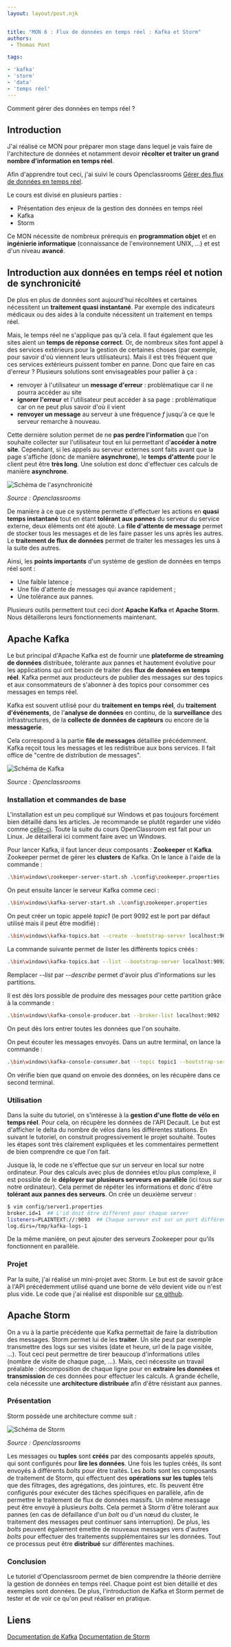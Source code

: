 ```yaml
---
layout: layout/post.njk


title: "MON 6 : Flux de données en temps réel : Kafka et Storm"
authors:
 - Thomas Pont

tags: 

- 'kafka'
- 'storm'
- 'data'
- 'temps réel'
---
```



<!-- Début Résumé -->

Comment gérer des données en temps réel ?
<!-- Début Résumé -->

## Introduction

J'ai réalisé ce MON pour préparer mon stage dans lequel je vais faire de l'architecture de données et notamment devoir **récolter et traiter un grand nombre d'information en temps réel**.

Afin d'apprendre tout ceci, j'ai suivi le cours Openclassrooms [Gérer des flux de données en temps réel](https://openclassrooms.com/fr/courses/4451251-gerez-des-flux-de-donnees-temps-reel).

Le cours est divisé en plusieurs parties :

- Présentation des enjeux de la gestion des données en temps réel
- Kafka
- Storm

Ce MON nécessite de nombreux prérequis en **programmation objet** et en **ingénierie informatique** (connaissance de l'environnement UNIX, ...) et est d'un niveau **avancé**.

## Introduction aux données en temps réel et notion de synchronicité

De plus en plus de données sont aujourd'hui récoltées et certaines nécessitent un **traitement quasi instantané**. Par exemple des indicateurs médicaux ou des aides à la conduite nécessitent un traitement en temps réel.

Mais, le temps réel ne s'applique pas qu'à cela. Il faut également que les sites aient un **temps de réponse correct**. Or, de nombreux sites font appel à des services extérieurs pour la gestion de certaines choses (par exemple, pour savoir d'où viennent leurs utilisateurs). Mais il est très fréquent que ces services extérieurs puissent tomber en panne. Donc que faire en cas d'erreur ? Plusieurs solutions sont envisageables pour pallier à ça :

- renvoyer à l'utilisateur un **message d'erreur** : problématique car il ne pourra accéder au site
- **ignorer l'erreur** et l'utilisateur peut accéder à sa page : problématique car on ne peut plus savoir d'où il vient
- **renvoyer un message** au serveur à une fréquence *f* jusqu'à ce que le serveur remarche à nouveau.

Cette dernière solution permet de ne **pas perdre l'information** que l'on souhaite collecter sur l'utilisateur tout en lui permettant d'**accéder à notre site**.
Cependant, si les appels au serveur externes sont faits avant que la page s'affiche (donc de manière **asynchrone**), le **temps d'attente** pour le client peut être **très long**. Une solution est donc d'effectuer ces calculs de manière **asynchrone**.

![Schéma de l'asynchronicité](../image/Schéma6.1.png "Schéma explicatif asynchronicité")

*Source : Openclassrooms*

De manière à ce que ce système permette d'effectuer les actions en **quasi temps instantané** tout en étant **tolérant aux pannes** du serveur du service externe, deux éléments ont été ajouté. La **file d'attente de message** permet de stocker tous les messages et de les faire passer les uns après les autres. Le **traitement de flux de données** permet de traiter les messages les uns à la suite des autres.

Ainsi, les **points importants** d'un système de gestion de données en temps réel sont :

- Une faible latence ;
- Une file d'attente de messages qui avance rapidement ;
- Une tolérance aux pannes.

Plusieurs outils permettent tout ceci dont **Apache Kafka** et **Apache Storm**. Nous détaillerons leurs fonctionnements maintenant.

## Apache Kafka

Le but principal d'Apache Kafka est de fournir une **plateforme de streaming de données** distribuée, tolérante aux pannes et hautement évolutive pour les applications qui ont besoin de traiter des **flux de données en temps réel**. Kafka permet aux producteurs de publier des messages sur des topics et aux consommateurs de s'abonner à des topics pour consommer ces messages en temps réel.

Kafka est souvent utilisé pour du **traitement en temps réel**, du **traitement d'événements**, de l'**analyse de données** en continu, de la **surveillance** des infrastructures, de la **collecte de données de capteurs** ou encore de la **messagerie**.

Cela correspond à la partie **file de messages** détaillée précédemment. Kafka reçoit tous les messages et les redistribue aux bons services. Il fait office de "centre de distribution de messages".

![Schéma de Kafka](../image/Schéma6.2.png "Schéma explicatif Kafka")

*Source : Openclassrooms*

### Installation et commandes de base

L'installation est un peu compliqué sur Windows et pas toujours forcément bien détaillé dans les articles. Je recommande se plutôt regarder une vidéo comme [celle-ci](https://www.youtube.com/watch?v=BwYFuhVhshI). Toute la suite du cours OpenClassroom est fait pour un Linux. Je détaillerai ici comment faire avec un Windows.

Pour lancer Kafka, il faut lancer deux composants : **Zookeeper** et **Kafka**. Zookeeper permet de gérer les **clusters** de Kafka. On le lance à l'aide de la commande :

```bash
.\bin\windows\zookeeper-server-start.sh .\config\zookeeper.properties
```

On peut ensuite lancer le serveur Kafka comme ceci :

```bash
.\bin\windows\kafka-server-start.sh .\config\zookeeper.properties
```

On peut créer un topic appelé *topic1* (le port 9092 est le port par défaut utilisé mais il peut être modifié) :

```bash
.\bin\windows\kafka-topics.bat --create --bootstrap-server localhost:9092 --topic topic1
```

La commande suivante permet de lister les différents topics créés :

```bash
.\bin\windows\kafka-topics.bat --list --bootstrap-server localhost:9092
```

Remplacer *--list* par *--describe* permet d'avoir plus d'informations sur les partitions.

Il est dès lors possible de produire des messages pour cette partition grâce à la commande :

```bash
.\bin\windows\kafka-console-producer.bat --broker-list localhost:9092 --topic topic1
```

On peut dès lors entrer toutes les données que l'on souhaite.

On peut écouter les messages envoyés. Dans un autre terminal, on lance la commande :

```bash
.\bin\windows\kafka-console-consumer.bat --topic topic1 --bootstrap-server localhost:9092
```

On vérifie bien que quand on envoie des données, on les récupère dans ce second terminal.

### Utilisation

Dans la suite du tutoriel, on s'intéresse à la **gestion d'une flotte de vélo en temps réel**. Pour cela, on récupère les données de l'API Decault. Le but est d'afficher le delta du nombre de vélos dans les différentes stations. En suivant le tutoriel, on construit progressivement le projet souhaité. Toutes les étapes sont très clairement expliquées et les commentaires permettent de bien comprendre ce que l'on fait.

Jusque là, le code ne s'effectue que sur un serveur en local sur notre ordinateur. Pour des calculs avec plus de données et/ou plus complexe, il est possible de le **déployer sur plusieurs serveurs en parallèle** (ici tous sur notre ordinateur). Cela permet de répéter les informations et donc d'être **tolérant aux pannes des serveurs**. On crée un deuxième serveur :

```bash
$ vim config/server1.properties
broker.id=1  ## L'id doit être différent pour chaque server
listeners=PLAINTEXT://:9093  ## Chaque serveur est sur un port différent
log.dirs=/tmp/kafka-logs-1
```

De la même manière, on peut ajouter des serveurs Zookeeper pour qu'ils fonctionnent en parallèle.

### Projet

Par la suite, j'ai réalisé un mini-projet avec Storm. Le but est de savoir grâce à l'API précédemment utilisé quand une borne de vélo devient vide ou n'est plus vide.
Le code que j'ai réalisé est disponible sur [ce github](https://github.com/ThomasP04/MON6-Kafka).

## Apache Storm

On a vu à la partie précédente que Kafka permettait de faire la distribution des messages. Storm permet lui de les **traiter**.
Un site peut par exemple transmettre des logs sur ses visites (date et heure, url de la page visitée, ...). Tout ceci peut permettre de tirer beaucoup d'informations utiles (nombre de visite de chaque page, ...). Mais, ceci nécessite un travail préalable : décomposition de chaque ligne pour en **extraire les données** et **transmission** de ces données pour effectuer les calculs. A grande échelle, cela nécessite une **architecture distribuée** afin d'être résistant aux pannes.

### Présentation

Storm possède une architecture comme suit :

![Schéma de Storm](../image/Schéma6.3.png "Schéma explicatif Storm")

*Source : Openclassrooms*

Les messages ou **tuples** sont **créés** par des composants appelés *spouts*, qui sont configurés pour **lire les données**.
Une fois les tuples créés, ils sont envoyés à différents *bolts* pour être traités. Les *bolts* sont les composants de traitement de Storm, qui effectuent des **opérations sur les tuples** tels que des filtrages, des agrégations, des jointures, etc. Ils peuvent être configurés pour exécuter des tâches spécifiques en parallèle, afin de permettre le traitement de flux de données massifs.
Un même message peut être envoyé à plusieurs *bolts*. Cela permet à Storm d'être tolérant aux pannes (en cas de défaillance d'un *bolt* ou d'un nœud du cluster, le traitement des messages peut continuer sans interruption).
De plus, les *bolts* peuvent également émettre de nouveaux messages vers d'autres *bolts* pour effectuer des traitements supplémentaires sur les données.
Tout ce processus peut être **distribué** sur différentes machines.

### Conclusion

Le tutoriel d'Openclassroom permet de bien comprendre la théorie derrière la gestion de données en temps réel. Chaque point est bien détaillé et des exemples sont données. De plus, l'introduction de Kafka et Storm permet de tester et de voir ce qu'on peut réaliser en pratique.

## Liens

[Documentation de Kafka](https://kafka.apache.org/documentation/)
[Documentation de Storm](https://storm.apache.org/)
